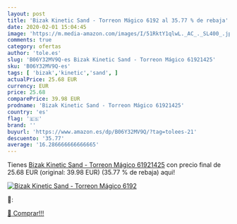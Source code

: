 ```yaml
---
layout: post
title: 'Bizak Kinetic Sand - Torreon Mágico 6192 al 35.77 % de rebaja'
date: 2020-02-01 15:04:45
image: 'https://m.media-amazon.com/images/I/51RktY1qlwL._AC_._SL400_.jpg'
comments: true
category: ofertas
author: 'tole.es'
slug: 'B06Y32MV9Q-es Bizak Kinetic Sand - Torreon Mágico 61921425'
sku: 'B06Y32MV9Q-es'
tags: [ 'bizak','kinetic','sand', ]
actualPrice: 25.68 EUR
currency: EUR
price: 25.68
comparePrice: 39.98 EUR
prodname: 'Bizak Kinetic Sand - Torreon Mágico 61921425'
country: 'es'
flag: '🇪🇸'
brand: ''
buyurl: 'https://www.amazon.es/dp/B06Y32MV9Q/?tag=tolees-21'
descuento: '35.77'
average: '16.286666666666665'
---
```


Tienes [Bizak Kinetic Sand - Torreon Mágico 61921425](https://www.amazon.es/dp/B06Y32MV9Q/?tag=tolees-21) con precio final de  25.68 EUR (original: 39.98 EUR) (35.77 %  de rebaja) aqui!

[![Bizak Kinetic Sand - Torreon Mágico 6192](https://m.media-amazon.com/images/I/51RktY1qlwL._AC_._SL400_.jpg)](https://www.amazon.es/dp/B06Y32MV9Q/?tag=tolees-21)

🔎:


[🛒 Comprar!!!](https://www.amazon.es/dp/B06Y32MV9Q/?tag=tolees-21)

